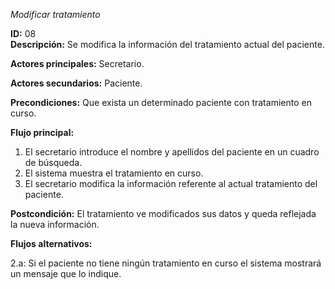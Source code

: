*Modificar tratamiento*  

**ID:** 08  
**Descripción:** Se modifica la información del tratamiento actual del paciente.  

**Actores principales:** Secretario.  

**Actores secundarios:** Paciente.  

**Precondiciones:** Que exista un determinado paciente con tratamiento en curso.  

**Flujo principal:**  

1. El secretario introduce el nombre y apellidos del paciente en un cuadro de búsqueda.
2. El sistema muestra el tratamiento en curso.
3. El secretario modifica la información referente al actual tratamiento del paciente.  

**Postcondición:** El tratamiento ve modificados sus datos y queda reflejada la nueva información.  

**Flujos alternativos:**  

2.a: Si el paciente no tiene ningún tratamiento en curso el sistema mostrará un mensaje que lo indique.
